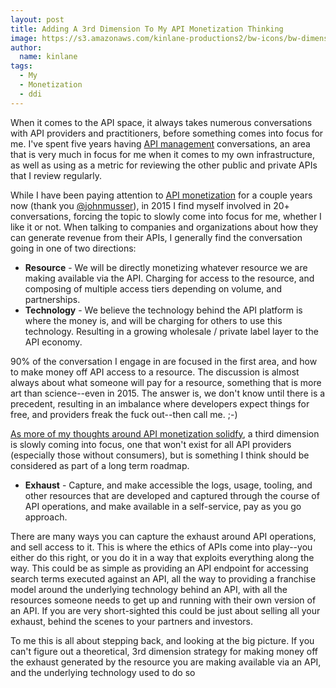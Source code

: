 ```yaml
---
layout: post
title: Adding A 3rd Dimension To My API Monetization Thinking
image: https://s3.amazonaws.com/kinlane-productions2/bw-icons/bw-dimensions.png
author:
  name: kinlane
tags:
  - My
  - Monetization
  - ddi
---
```

When it comes to the API space, it always takes numerous conversations with API providers and practitioners, before something comes into focus for me. I've spent five years having [API management](http://management.apievangelist.com) conversations, an area that is very much in focus for me when it comes to my own infrastructure, as well as using as a metric for reviewing the other public and private APIs that I review regularly.

While I have been paying attention to [API monetization](http://monetization.apievangelist.com) for a couple years now (thank you [@johnmusser](https://twitter.com/johnmusser)), in 2015 I find myself involved in 20+ conversations, forcing the topic to slowly come into focus for me, whether I like it or not. When talking to companies and organizations about how they can generate revenue from their APIs, I generally find the conversation going in one of two directions:

*   **Resource** - We will be directly monetizing whatever resource we are making available via the API. Charging for access to the resource, and composing of multiple access tiers depending on volume, and partnerships.
*   **Technology** - We believe the technology behind the API platform is where the money is, and will be charging for others to use this technology. Resulting in a growing wholesale / private label layer to the API economy. 

90% of the conversation I engage in are focused in the first area, and how to make money off API access to a resource. The discussion is almost always about what someone will pay for a resource, something that is more art than science--even in 2015. The answer is, we don't know until there is a precedent, resulting in an imbalance where developers expect things for free, and providers freak the fuck out--then call me. ;-)

[As more of my thoughts around API monetization solidfy](http://apievangelist.com/2015/09/08/catching-my-breath-on-my-api-monetization-ramblings-before-i-enter-into-some-new-conversations/), a third dimension is slowly coming into focus, one that won't exist for all API providers (especially those without consumers), but is something I think should be considered as part of a long term roadmap.

*   **Exhaust** - Capture, and make accessible the logs, usage, tooling, and other resources that are developed and captured through the course of API operations, and make available in a self-service, pay as you go approach.

There are many ways you can capture the exhaust around API operations, and sell access to it. This is where the ethics of APIs come into play--you either do this right, or you do it in a way that exploits everything along the way. This could be as simple as providing an API endpoint for accessing search terms executed against an API, all the way to providing a franchise model around the underlying technology behind an API, with all the resources someone needs to get up and running with their own version of an API. If you are very short-sighted this could be just about selling all your exhaust, behind the scenes to your partners and investors.

To me this is all about stepping back, and looking at the big picture. If you can't figure out a theoretical, 3rd dimension strategy for making money off the exhaust generated by the resource you are making available via an API, and the underlying technology used to do so